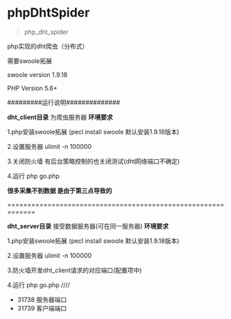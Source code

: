 # phpDhtSpider

> php_dht_spider

php实现的dht爬虫（分布式）

需要swoole拓展

swoole version 1.9.18

PHP Version 5.6+


#########运行说明##############

**dht_client目录** 为爬虫服务器 **环境要求**

1.php安装swoole拓展 (pecl install swoole 默认安装1.9.18版本)

2.设置服务器 ulimit -n 100000

3.关闭防火墙 有后台策略控制的也关闭测试(dht网络端口不确定)

4.运行 php go.php

**很多采集不到数据 是由于第三点导致的**

=============================================================

**dht_server目录** 接受数据服务器(可在同一服务器) **环境要求**

1.php安装swoole拓展 (pecl install swoole 默认安装1.9.18版本)

2.设置服务器 ulimit -n 100000

3.防火墙开发dht_client请求的对应端口(配置项中)

4.运行 php go.php
////

* 31738 服务器端口
* 31739 客户端端口
